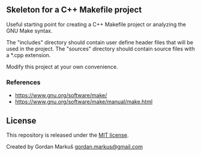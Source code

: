 ## Skeleton for a C++ Makefile project

Useful starting point for creating a C++ Makefile project or analyzing the GNU Make syntax.

The "includes" directory should contain user define header files that will be used in the project. 
The "sources" directory should contain source files with a *.cpp extension. 

Modify this project at your own convenience.

### References

* https://www.gnu.org/software/make/
* https://www.gnu.org/software/make/manual/make.html

## License

This repository is released under the [MIT license](LICENSE.txt).

Created by Gordan Markuš <gordan.markus@gmail.com>
